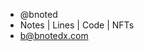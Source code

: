 - @bnoted
- Notes | Lines | Code | NFTs
- b@bnotedx.com

<!---
bnoted/bnoted is a ✨ special ✨ repository because its `README.md` (this file) appears on your GitHub profile.
You can click the Preview link to take a look at your changes.
--->
